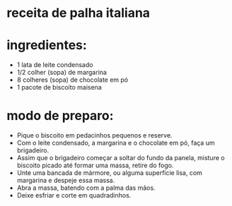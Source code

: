 
# receita de palha italiana
# ingredientes:
- 1 lata de leite condensado
- 1/2 colher (sopa) de margarina
- 8 colheres (sopa) de chocolate em pó
- 1 pacote de biscoito maisena
# modo de preparo:
- Pique o biscoito em pedacinhos pequenos e reserve.
- Com o leite condensado, a margarina e o chocolate em pó, faça um brigadeiro.
- Assim que o brigadeiro começar a soltar do fundo da panela, misture o biscoito picado até formar uma massa, retire do fogo.
- Unte uma bancada de mármore, ou alguma superfície lisa, com margarina e despeje essa massa.
- Abra a massa, batendo com a palma das mãos.
- Deixe esfriar e corte em quadradinhos.
